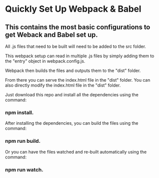 # Quickly Set Up Webpack & Babel

## This contains the most basic configurations to get Weback and Babel set up.

All .js files that need to be built will need to be added to the src folder.

This webpack setup can read in multiple .js files by simply adding them to the "entry" object in webpack.config.js.

Webpack then builds the files and outputs them to the "dist" folder.

From there you can serve the index.html file in the "dist" folder. You can also directly modify the index.html file in the "dist" folder.

Just download this repo and install all the dependencies using the command:
### npm install.

After installing the dependencies, you can build the files using the command: 
### npm run build.

Or you can have the files watched and re-built automatically using the command:
### npm run watch. 
